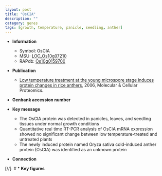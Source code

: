 ```yaml
---
layout: post
title: "OsCIA"
description: ""
category: genes
tags: [growth, temperature, panicle, seedling, anther]
---
```


* **Information**  
    + Symbol: OsCIA  
    + MSU: [LOC_Os10g07210](http://rice.plantbiology.msu.edu/cgi-bin/ORF_infopage.cgi?orf=LOC_Os10g07210)  
    + RAPdb: [Os10g0159700](http://rapdb.dna.affrc.go.jp/viewer/gbrowse_details/irgsp1?name=Os10g0159700)  

* **Publication**  
    + [Low temperature treatment at the young microspore stage induces protein changes in rice anthers](http://www.ncbi.nlm.nih.gov/pubmed?term=Low+temperature+treatment+at+the+young+microspore+stage+induces+protein+changes+in+rice+anthers%5BTitle%5D), 2006, Molecular & Cellular Proteomics.

* **Genbank accession number**  

* **Key message**  
    + The OsCIA protein was detected in panicles, leaves, and seedling tissues under normal growth conditions
    + Quantitative real time RT-PCR analysis of OsCIA mRNA expression showed no significant change between low temperature-treated and untreated plants
    + The newly induced protein named Oryza sativa cold-induced anther protein (OsCIA) was identified as an unknown protein

* **Connection**  

[//]: # * **Key figures**  


